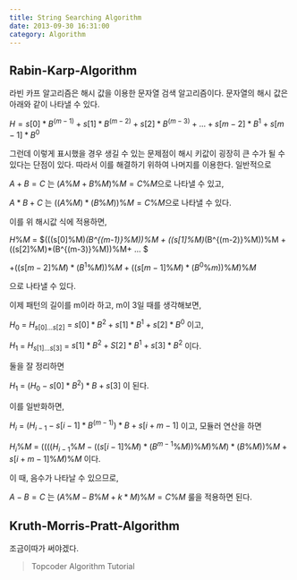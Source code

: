 ```yaml
---
title: String Searching Algorithm
date: 2013-09-30 16:31:00
category: Algorithm
---
```


## Rabin-Karp-Algorithm

라빈 카프 알고리즘은 해시 값을 이용한 문자열 검색 알고리즘이다. 문자열의 해시 값은 아래와 같이 나타낼 수 있다.

$H = s[0]*B^{(m-1)} + s[1]*B^{(m-2)} + s[2]*B^{(m-3)} + ... + s[m-2]*B^1+s[m-1]*B^0$

그런데 이렇게 표시했을 경우 생길 수 있는 문제점이 해시 키값이 굉장히 큰 수가 될 수 있다는 단점이 있다. 따라서 이를 해결하기 위하여 나머지를 이용한다. 일반적으로

$A+B=C$ 는 $(A\%M+B\%M)\%M = C\%M$으로 나타낼 수 있고,

$A*B+C$ 는 $((A\%M)*(B\%M))\%M = C\%M$으로 나타낼 수 있다.

이를 위 해시값 식에 적용하면,

$H\%M$ = $(((s[0]\%M)*(B^{(m-1)}\%M))\%M + ((s[1]\%M)*(B^{(m-2)}\%M))\%M + ((s[2]\%M)*(B^{(m-3)}\%M))\%M+ ... $

$+ ((s[m-2]\%M)*(B^1\%M))\%M + ((s[m-1]\%M)*(B^0\%m))\%M)\%M$

으로 나타낼 수 있다.

이제 패턴의 길이를 m이라 하고, m이 3일 때를 생각해보면,

$H_0$ = $H_{s[0]...s[2]}$ = $s[0]*B^2+s[1]*B^1+s[2]*B^0$ 이고,

$H_1$ = $H_{s[1]...s[3]}$ = $s[1]*B^2+S[2]*B^1+s[3]*B^2$ 이다.

둘을 잘 정리하면

$H_1$ = $(H_0-s[0]*B^2)*B+s[3]$ 이 된다.

이를 일반화하면,

$H_i$ = $(H_{i-1}-s[i-1]*B^{(m-1)})*B+s[i+m-1]$ 이고, 모듈러 연산을 하면

$H_i\%M$ = $((((H_{i-1}\%M-((s[i-1]\%M)*(B^{m-1}\%M))\%M)\%M)*(B\%M))\%M+s[i+m-1]\%M)\%M$ 이다.

이 때, 음수가 나타날 수 있으므로,

$A-B=C$ 는 $(A\%M-B\%M+k*M)\%M = C\%M$ 룰을 적용하면 된다.





## Kruth-Morris-Pratt-Algorithm

조금이따가 써야겠다.


> Topcoder Algorithm Tutorial

